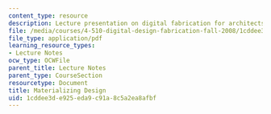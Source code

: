 ```yaml
---
content_type: resource
description: Lecture presentation on digital fabrication for architects.
file: /media/courses/4-510-digital-design-fabrication-fall-2008/1cddee3de925eda9c91a8c5a2ea8afbf_lec1a.pdf
file_type: application/pdf
learning_resource_types:
- Lecture Notes
ocw_type: OCWFile
parent_title: Lecture Notes
parent_type: CourseSection
resourcetype: Document
title: Materializing Design
uid: 1cddee3d-e925-eda9-c91a-8c5a2ea8afbf
---
```

